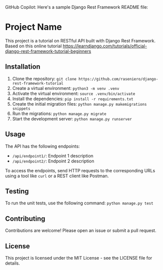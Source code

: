 GitHub Copilot: Here's a sample Django Rest Framework README file:

# Project Name

This project is a tutorial on RESTful API built with Django Rest Framework. Based on this online tutorial https://learndjango.com/tutorials/official-django-rest-framework-tutorial-beginners

## Installation

1. Clone the repository: `git clone https://github.com/raseniero/django-rest-framework-tutorial`
2. Create a virtual environment: `python3 -m venv .venv`
3. Activate the virtual environment: `source .venv/bin/activate`
4. Install the dependencies: `pip install -r requirements.txt`
5. Create the initial migration files: `python manage.py makemigrations snippets`
6. Run the migrations: `python manage.py migrate`
7. Start the development server: `python manage.py runserver`

## Usage

The API has the following endpoints:

- `/api/endpoint1/`: Endpoint 1 description
- `/api/endpoint2/`: Endpoint 2 description

To access the endpoints, send HTTP requests to the corresponding URLs using a tool like `curl` or a REST client like Postman.

## Testing

To run the unit tests, use the following command: `python manage.py test`

## Contributing

Contributions are welcome! Please open an issue or submit a pull request.

## License

This project is licensed under the MIT License - see the LICENSE file for details.
